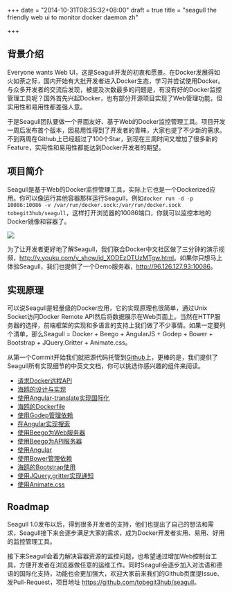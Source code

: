 +++
date = "2014-10-31T08:35:32+08:00"
draft = true
title = "seagull the friendly web ui to monitor docker daemon zh"

+++



## 背景介绍

Everyone wants Web UI，这是Seagull开发的初衷和愿景。在Docker发展得如火如荼之际，国内开始有大批开发者进入Docker生态，学习并尝试使用Docker。与众多开发者的交流后发现，被提及次数最多的问题是，有没有好的Docker监控管理工具呢？国外首先兴起Docker，也有部分开源项目实现了Web管理功能，但实用性和易用性都差强人意。

于是Seagull团队要做一个界面友好、基于Web的Docker监控管理工具。项目开发一周后发布首个版本，因易用性得到了开发者的青睐，大家也提了不少新的需求。不到两周在Github上已经超过了100个Star，到现在三周时间又增加了很多新的Feature，实用性和易用性都能达到Docker开发者的期望。

## 项目简介

Seagull是基于Web的Docker监控管理工具，实际上它也是一个Dockerized应用。你可以像运行其他容器那样运行Seagull，例如`docker run -d -p 10086:10086 -v /var/run/docker.sock:/var/run/docker.sock tobegit3hub/seagull`，这样打开浏览器的10086端口，你就可以监控本地的Docker镜像和容器了。

![](https://raw.github.com/tobegit3hub/seagull/master/screenshot.png)

为了让开发者更好地了解Seagull，我们联合Docker中文社区做了三分钟的演示视频，<http://v.youku.com/v_show/id_XODEzOTUzMTgw.html>。如果你只想马上体验Seagull，我们也提供了一个Demo服务器，<http://96.126.127.93:10086>。

## 实现原理

可以说Seagull是轻量级的Docker应用，它的实现原理也很简单，通过Unix Socket访问Docker Remote API然后将数据展示在Web页面上。当然在HTTP服务器的选择，前端框架的实现和多语言的支持上我们做了不少事情。如果一定要列个清单，那么Seagull = Docker + Beego + AngularJS + Godep + Bower + Bootstrap + JQuery.Gritter + Animate.css。

从第一个Commit开始我们就把源代码托管到[Github](https://github.com/tobegit3hub/seagull)上，更棒的是，我们提供了Seagull所有实现细节的中英文文档，你可以挑选你感兴趣的组件来阅读。

* [请求Docker远程API](https://github.com/tobegit3hub/seagull/blob/master/docs/2014-10-12-access-docker-remote-api-zh.md)
* [海鸥的设计与实现](https://github.com/tobegit3hub/seagull/blob/master/docs/2014-10-14-seagull-design-and-implement-zh.md)
* [使用Angular-translate实现国际化](https://github.com/tobegit3hub/seagull/blob/master/docs/2014-10-18-implement-i18n-with-angular-translate-zh.md)
* [海鸥的Dockerfile](https://github.com/tobegit3hub/seagull/blob/master/docs/2014-10-20-seagull-dockerfile-zh.md)
* [使用Godep管理依赖](https://github.com/tobegit3hub/seagull/blob/master/docs/2014-10-21-use-godep-to-manage-dependency-zh.md)
* [在Angular实现搜索](https://github.com/tobegit3hub/seagull/blob/master/docs/2014-10-22-implement-search-in-angular-zh.md)
* [使用Beego为Web服务器](https://github.com/tobegit3hub/seagull/blob/master/docs/2014-10-23-use-beego-as-web-server-zh.md)
* [使用Beego为API服务器](https://github.com/tobegit3hub/seagull/blob/master/docs/2014-10-24-use-beego-as-api-server-zh.md)
* [使用Angular](https://github.com/tobegit3hub/seagull/blob/master/docs/2014-10-25-use-angular-zh.md)
* [使用Bower管理依赖](https://github.com/tobegit3hub/seagull/blob/master/docs/2014-10-26-use-bower-to-manage-dependency-zh.md)
* [海鸥的Bootstrap使用](https://github.com/tobegit3hub/seagull/blob/master/docs/2014-10-27-how-seagull-use-bootstrap-zh.md)
* [使用JQuery.gritter实现通知](https://github.com/tobegit3hub/seagull/blob/master/docs/2014-10-28-use-jquerygritter-for-notification-zh.md)
* [使用Animate.css](https://github.com/tobegit3hub/seagull/blob/master/docs/2014-10-30-use-animate-css-zh.md)

## Roadmap

Seagull 1.0发布以后，得到很多开发者的支持，他们也提出了自己的想法和需求，Seagull接下来会逐步满足大家的需求，成为Docker开发者实用、易用、好用的监控管理工具。

接下来Seagull会着力解决容器资源的监控问题，也希望通过增加Web控制台工具，方便开发者在浏览器做任意的运维工作。同时Seagull会逐步加入对法语和德语的国际化支持，功能也会更加强大，欢迎大家前来我们的Github页面提Issue、发Pull-Request，项目地址 <https://github.com/tobegit3hub/seagull>。